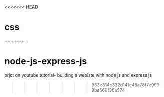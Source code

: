 <<<<<<< HEAD
# css
=======
# node-js-express-js
prjct on youtube tutorial- building a webiste with node js and express js
>>>>>>> 963e814c332d141e46a78f7e9999ba560f36e574
